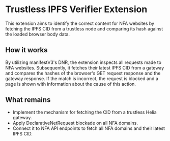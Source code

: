 # Trustless IPFS Verifier Extension

This extension aims to identify the correct content for NFA websites by fetching the IPFS CID from a trustless node and comparing its hash against the loaded browser body data.

## How it works

By utilizing manifestV3's DNR, the extension inspects all requests made to NFA websites. Subsequently, it fetches their latest IPFS CID from a gateway and compares the hashes of the browser's GET request response and the gateway response. If the match is incorrect, the request is blocked and a page is shown with information about the cause of this action.

## What remains

- Implement the mechanism for fetching the CID from a trustless Helia gateway.
- Apply DeclarativeNetRequest blockade on all NFA domains.
- Connect it to NFA API endpoints to fetch all NFA domains and their latest IPFS CID.
